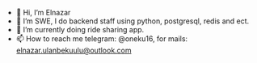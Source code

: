 - 👋 Hi, I’m Elnazar
- 👀 I’m SWE, I do backend staff using python, postgresql, redis and ect.
- 🌱 I’m currently doing ride sharing app.
- 📫 How to reach me telegram: @oneku16, for mails: elnazar.ulanbekuulu@outlook.com
